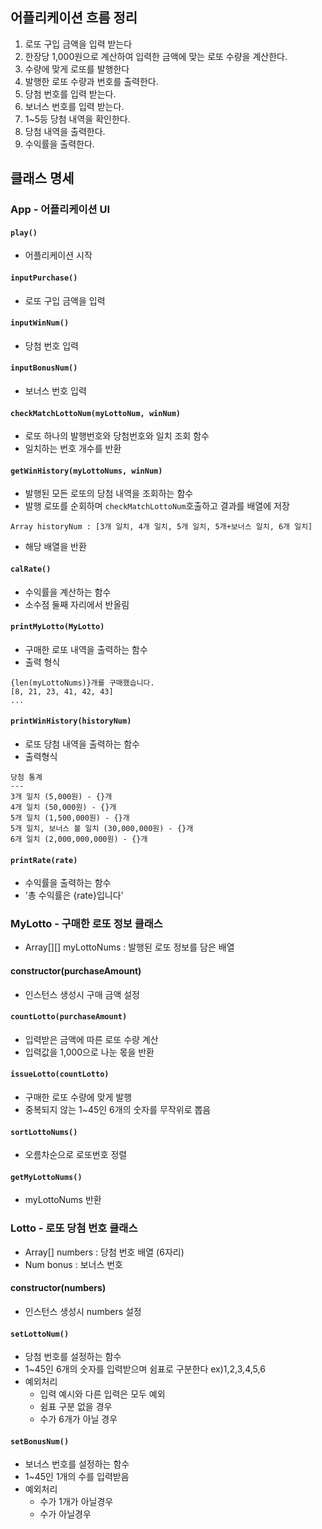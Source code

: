 ## 어플리케이션 흐름 정리
1. 로또 구입 금액을 입력 받는다
2. 한장당 1,000원으로 계산하여 입력한 금액에 맞는 로또 수량을 계산한다.
3. 수량에 맞게 로또를 발행한다
4. 발행한 로또 수량과 번호를 출력한다.
5. 당첨 번호를 입력 받는다.
6. 보너스 번호를 입력 받는다.
7. 1~5등 당첨 내역을 확인한다.
7. 당첨 내역을 출력한다.
8. 수익률을 출력한다.

## 클래스 명세
### App - 어플리케이션 UI
#### `play()`
- 어플리케이션 시작

#### `inputPurchase()`
- 로또 구입 금액을 입력

#### `inputWinNum()`
- 당첨 번호 입력

#### `inputBonusNum()`
- 보너스 번호 입력

#### `checkMatchLottoNum(myLottoNum, winNum)`
- 로또 하나의 발행번호와 당첨번호와 일치 조회 함수
- 일치하는 번호 개수를 반환

#### `getWinHistory(myLottoNums, winNum)`
- 발행된 모든 로또의 당첨 내역을 조회하는 함수
- 발행 로또를 순회하며 `checkMatchLottoNum`호출하고 결과를 배열에 저장
```
Array historyNum : [3개 일치, 4개 일치, 5개 일치, 5개+보너스 일치, 6개 일치]
```
- 해당 배열을 반환

#### `calRate()`
- 수익률을 계산하는 함수
- 소수점 둘째 자리에서 반올림

#### `printMyLotto(MyLotto)`
- 구매한 로또 내역을 출력하는 함수
- 출력 형식
```
{len(myLottoNums)}개를 구매했습니다.
[8, 21, 23, 41, 42, 43]
...
```

#### `printWinHistory(historyNum)`
- 로또 당첨 내역을 출력하는 함수
- 출력형식
```
당첨 통계
---
3개 일치 (5,000원) - {}개
4개 일치 (50,000원) - {}개
5개 일치 (1,500,000원) - {}개
5개 일치, 보너스 볼 일치 (30,000,000원) - {}개
6개 일치 (2,000,000,000원) - {}개
```

#### `printRate(rate)`
- 수익률을 출력하는 함수
- '총 수익률은 {rate}입니다'


### MyLotto - 구매한 로또 정보 클래스
- Array[][] myLottoNums : 발행된 로또 정보를 담은 배열

#### constructor(purchaseAmount)
- 인스턴스 생성시 구매 금액 설정

#### `countLotto(purchaseAmount)`
- 입력받은 금액에 따른 로또 수량 계산
- 입력값을 1,000으로 나눈 몫을 반환

#### `issueLotto(countLotto)`
- 구매한 로또 수량에 맞게 발행
- 중복되지 않는 1~45인 6개의 숫자를 무작위로 뽑음

#### `sortLottoNums()`
- 오름차순으로 로또번호 정렬

#### `getMyLottoNums()`
- myLottoNums 반환


### Lotto - 로또 당첨 번호 클래스
- Array[] numbers : 당첨 번호 배열 (6자리)
- Num bonus : 보너스 번호

#### constructor(numbers)
- 인스턴스 생성시 numbers 설정

#### `setLottoNum()`
- 당첨 번호를 설정하는 함수
- 1~45인 6개의 숫자를 입력받으며 쉼표로 구분한다 ex)1,2,3,4,5,6
- 예외처리
    - 입력 예시와 다른 입력은 모두 예외
    - 쉼표 구분 없을 경우
    - 수가 6개가 아닐 경우

#### `setBonusNum()`
- 보너스 번호를 설정하는 함수
- 1~45인 1개의 수를 입력받음
- 예외처리
    - 수가 1개가 아닐경우
    - 수가 아닐경우